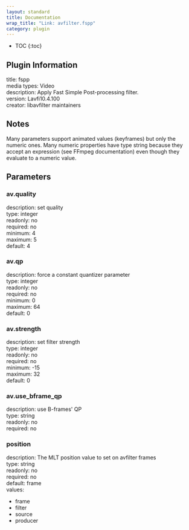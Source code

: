 ```yaml
---
layout: standard
title: Documentation
wrap_title: "Link: avfilter.fspp"
category: plugin
---
```

* TOC
{:toc}

## Plugin Information

title: fspp  
media types:
Video  
description: Apply Fast Simple Post-processing filter.  
version: Lavfi10.4.100  
creator: libavfilter maintainers  

## Notes

Many parameters support animated values (keyframes) but only the numeric ones. Many numeric properties have type string because they accept an expression (see FFmpeg documentation) even though they evaluate to a numeric value.

## Parameters

### av.quality

  
description:
set quality  
type: integer  
readonly: no  
required: no  
minimum: 4  
maximum: 5  
default: 4  

### av.qp

  
description:
force a constant quantizer parameter  
type: integer  
readonly: no  
required: no  
minimum: 0  
maximum: 64  
default: 0  

### av.strength

  
description:
set filter strength  
type: integer  
readonly: no  
required: no  
minimum: -15  
maximum: 32  
default: 0  

### av.use_bframe_qp

  
description:
use B-frames&#39; QP  
type: string  
readonly: no  
required: no  

### position

  
description:
The MLT position value to set on avfilter frames  
type: string  
readonly: no  
required: no  
default: frame  
values:  

* frame
* filter
* source
* producer

